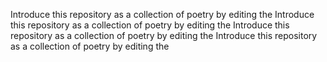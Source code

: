 Introduce this repository as a collection of poetry by editing the
Introduce this repository as a collection of poetry by editing the
Introduce this repository as a collection of poetry by editing the
Introduce this repository as a collection of poetry by editing the
